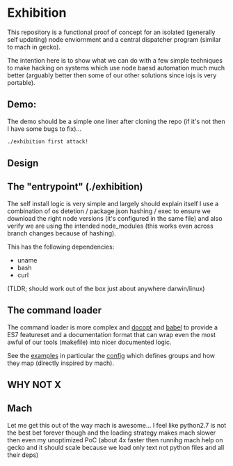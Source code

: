 # Exhibition

This repository is a functional proof of concept for an isolated (generally self updating) node enviornment and a central dispatcher program (similar to mach in gecko).

The intention here is to show what we can do with a few simple techniques to make hacking on systems which use node baesd automation much much better (arguably better then some of our other solutions since iojs is very portable).

## Demo:

The demo should be a simple one liner after cloning the repo (if it's not then I have some bugs to fix)...

```sh
./exhibition first attack!
```

## Design

## The "entrypoint" (./exhibition)

The self install logic is very simple and largely should explain itself I use a combination of os detetion / package.json hashing / exec to ensure we download the right node versions (it's configured in the same file) and also verify we are using the intended node_modules (this works even across branch changes because of hashing).

This has the following dependencies:

 - uname
 - bash
 - curl

(TLDR; should work out of the box just about anywhere darwin/linux)


## The command loader

The command loader is more complex and [docopt](https://github.com/docopt/docopt) and [babel](http://babeljs.io/) to provide a ES7 featureset and a documentation format that can wrap even the most awful of our tools (makefile) into nicer documented logic.

See the [examples](./examples) in particular the [config](./examples/exhibition.yml) which defines groups and how they map (directly inspired by mach).


## WHY NOT X

## Mach

Let me get this out of the way mach is awesome... I feel like python2.7 is not the best bet forever though and the loading strategy makes mach slower then even my unoptimized PoC (about 4x faster then runnihg mach help on gecko and it should scale because we load only text not python files and all their deps)
